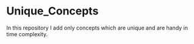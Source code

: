 # Unique_Concepts
In this repository I add only concepts  which are unique and are handy in time complexity.
